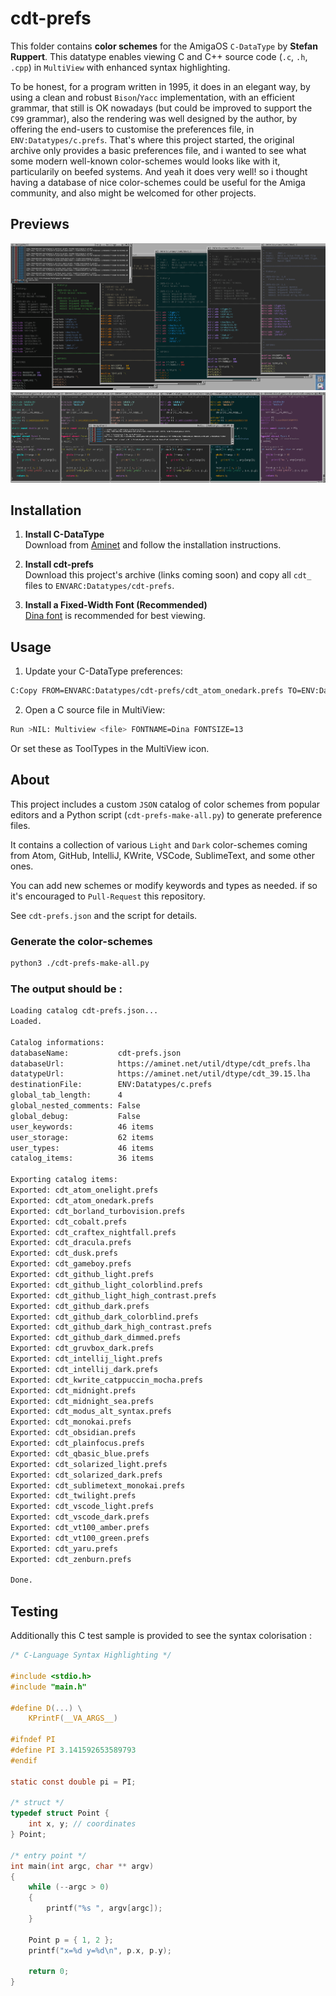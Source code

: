 # cdt-prefs

This folder contains **color schemes** for the AmigaOS `C-DataType` by **Stefan Ruppert**. This datatype enables viewing C and C++ source code (`.c`, `.h`, `.cpp`) in `MultiView` with enhanced syntax highlighting.

To be honest, for a program written in 1995, it does in an elegant way, by using a clean and robust `Bison`/`Yacc` implementation, with an efficient grammar, that still is OK nowadays (but could be improved to support the `C99` grammar), also the rendering was well designed by the author, by offering the end-users to customise the preferences file, in `ENV:Datatypes/c.prefs`. That's where this project started, the original archive only provides a basic preferences file, and i wanted to see what some modern well-known color-schemes would looks like with it, particularily on beefed systems. And yeah it does very well! so i thought having a database of nice color-schemes could be useful for the Amiga community, and also might be welcomed for other projects.

## Previews
![Preview](cdt-prefs-1.png?raw=true)
![Preview](cdt-prefs-2.png?raw=true)

## Installation

1. **Install C-DataType**  
   Download from [Aminet](https://aminet.net/util/dtype/cdt_39.15.lha) and follow the installation instructions.

2. **Install cdt-prefs**  
   Download this project's archive (links coming soon) and copy all `cdt_` files to `ENVARC:Datatypes/cdt-prefs`.

3. **Install a Fixed-Width Font (Recommended)**  
   [Dina font](https://aminet.net/text/bfont/Dina.lha) is recommended for best viewing.

## Usage

1. Update your C-DataType preferences:
```sh
C:Copy FROM=ENVARC:Datatypes/cdt-prefs/cdt_atom_onedark.prefs TO=ENV:Datatypes/c.prefs
```

2. Open a C source file in MultiView:
```sh
Run >NIL: Multiview <file> FONTNAME=Dina FONTSIZE=13
```

Or set these as ToolTypes in the MultiView icon.

## About

This project includes a custom `JSON` catalog of color schemes from popular editors and a Python script (`cdt-prefs-make-all.py`) to generate preference files.

It contains a collection of various `Light` and `Dark` color-schemes coming from Atom, GitHub, IntelliJ, KWrite, VSCode, SublimeText, and some other ones.

You can add new schemes or modify keywords and types as needed. if so it's encouraged to `Pull-Request` this repository.

See `cdt-prefs.json` and the script for details.

### Generate the color-schemes

```sh
python3 ./cdt-prefs-make-all.py
```

### The output should be :

```sh
Loading catalog cdt-prefs.json...
Loaded.

Catalog informations:
databaseName:           cdt-prefs.json
databaseUrl:            https://aminet.net/util/dtype/cdt_prefs.lha
datatypeUrl:            https://aminet.net/util/dtype/cdt_39.15.lha
destinationFile:        ENV:Datatypes/c.prefs
global_tab_length:      4
global_nested_comments: False
global_debug:           False
user_keywords:          46 items
user_storage:           62 items
user_types:             46 items
catalog_items:          36 items

Exporting catalog items:
Exported: cdt_atom_onelight.prefs
Exported: cdt_atom_onedark.prefs
Exported: cdt_borland_turbovision.prefs
Exported: cdt_cobalt.prefs
Exported: cdt_craftex_nightfall.prefs
Exported: cdt_dracula.prefs
Exported: cdt_dusk.prefs
Exported: cdt_gameboy.prefs
Exported: cdt_github_light.prefs
Exported: cdt_github_light_colorblind.prefs
Exported: cdt_github_light_high_contrast.prefs
Exported: cdt_github_dark.prefs
Exported: cdt_github_dark_colorblind.prefs
Exported: cdt_github_dark_high_contrast.prefs
Exported: cdt_github_dark_dimmed.prefs
Exported: cdt_gruvbox_dark.prefs
Exported: cdt_intellij_light.prefs
Exported: cdt_intellij_dark.prefs
Exported: cdt_kwrite_catppuccin_mocha.prefs
Exported: cdt_midnight.prefs
Exported: cdt_midnight_sea.prefs
Exported: cdt_modus_alt_syntax.prefs
Exported: cdt_monokai.prefs
Exported: cdt_obsidian.prefs
Exported: cdt_plainfocus.prefs
Exported: cdt_qbasic_blue.prefs
Exported: cdt_solarized_light.prefs
Exported: cdt_solarized_dark.prefs
Exported: cdt_sublimetext_monokai.prefs
Exported: cdt_twilight.prefs
Exported: cdt_vscode_light.prefs
Exported: cdt_vscode_dark.prefs
Exported: cdt_vt100_amber.prefs
Exported: cdt_vt100_green.prefs
Exported: cdt_yaru.prefs
Exported: cdt_zenburn.prefs

Done.
```

## Testing

Additionally this C test sample is provided to see the syntax colorisation :

```c
/* C-Language Syntax Highlighting */

#include <stdio.h>
#include "main.h"

#define D(...) \
    KPrintF(__VA_ARGS__)

#ifndef PI
#define PI 3.141592653589793
#endif

static const double pi = PI;

/* struct */
typedef struct Point {
    int x, y; // coordinates
} Point;

/* entry point */
int main(int argc, char ** argv)
{
    while (--argc > 0)
    {
        printf("%s ", argv[argc]);
    }
    
    Point p = { 1, 2 };
    printf("x=%d y=%d\n", p.x, p.y);
    
    return 0;
}
```
